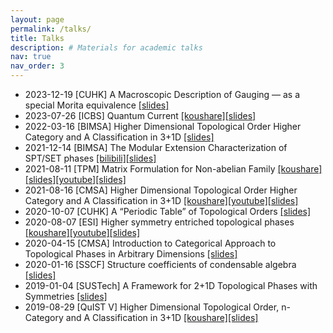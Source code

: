 ```yaml
---
layout: page
permalink: /talks/
title: Talks
description: # Materials for academic talks
nav: true
nav_order: 3
---
```



- 2023-12-19 [CUHK] A Macroscopic Description of Gauging — as a special Morita equivalence [[slides]](/assets/slides/gauging.pdf)
- 2023-07-26 [ICBS] Quantum Current [[koushare]](https://www.koushare.com/live/details/19970?vid=77727)[[slides]](/assets/slides/QuantumCurrent.pdf)
- 2022-03-16 [BIMSA] Higher Dimensional Topological Order Higher Category and A Classification in 3+1D [[slides]](/assets/slides/HigherTopBIMSA.pdf)
- 2021-12-14 [BIMSA] The Modular Extension Characterization of SPT/SET phases [[bilibili]](https://www.bilibili.com/video/BV1y44y1E7rR/)[[slides]](/assets/slides/ME.pdf)
- 2021-08-11 [TPM] Matrix Formulation for Non-abelian Family [[koushare]](https://www.koushare.com/video/details/13814)[[slides]](/assets/slides/HigherTopBIMSA.pdf)[[youtube]](https://www.youtube.com/watch?v=h8ZgeW8TJoE)[[slides]](assets/slides/nab.pdf)
- 2021-08-16 [CMSA] Higher Dimensional Topological Order Higher Category and A Classification in 3+1D [[koushare]](https://www.koushare.com/video/details/13876)[[youtube]](https://www.youtube.com/watch?v=naQiUDdZTYA)[[slides]](/assets/slides/HigherTop.pdf)
- 2020-10-07 [CUHK] A “Periodic Table” of Topological Orders  [[slides]](/assets/slides/topophase.pdf)
- 2020-08-07 [ESI] Higher symmetry entriched topological phases [[koushare]](https://www.koushare.com/video/details/5883)[[youtube]](https://www.youtube.com/watch?v=he3LU49JaOM)[[slides]](/assets/slides/hSET.pdf)
- 2020-04-15 [CMSA] Introduction to Categorical Approach to Topological Phases in Arbitrary Dimensions [[slides]](/assets/slides/Intro.pdf)
- 2020-01-16 [SSCF] Structure coefficients of condensable algebra [[slides]](/assets/slides/strucoe.pdf)
- 2019-01-04 [SUSTech] A Framework for 2+1D Topological Phases with Symmetries [[slides]](/assets/slides/SETreport.pdf)
- 2019-08-29 [QuIST V] Higher Dimensional Topological Order, n-Category and A Classification in 3+1D [[koushare]](https://www.koushare.com/video/details/2121)[[slides]](/assets/slides/HigherTopS.pdf)
